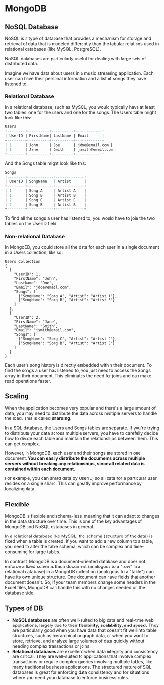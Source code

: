 # MongoDB

## NoSQL Database

NoSQL is a type of database that provides a mechanism for storage and retrieval of data that is modeled differently than the tabular relations used in relational databases (like MySQL, PostgreSQL). 

NoSQL databases are particularly useful for dealing with large sets of distributed data. 

Imagine we have data about users in a music streaming application. Each user can have their personal information and a list of songs they have listened to.

### Relational Database

In a relational database, such as MySQL, you would typically have at least two tables: one for the users and one for the songs. The Users table might look like this:

```sql
Users
+--------+----------+----------+------------+
| UserID | FirstName| LastName | Email      |
+--------+----------+----------+------------+
| 1      | John     | Doe      | jdoe@email.com |
| 2      | Jane     | Smith    | jsmith@email.com |
+--------+----------+----------+------------+
```

And the Songs table might look like this:

```sql
Songs
+--------+------------+-------------+
| UserID | SongName   | Artist      |
+--------+------------+-------------+
| 1      | Song A     | Artist A    |
| 1      | Song B     | Artist B    |
| 2      | Song C     | Artist C    |
| 2      | Song B     | Artist B    |
+--------+------------+-------------+
```
To find all the songs a user has listened to, you would have to join the two tables on the UserID field.

### Non-relational Database

In MongoDB, you could store all the data for each user in a single document in a Users collection, like so:

```
Users Collection
{
  {
    "UserID": 1,
    "FirstName": "John",
    "LastName": "Doe",
    "Email": "jdoe@email.com",
    "Songs": [
      {"SongName": "Song A", "Artist": "Artist A"},
      {"SongName": "Song B", "Artist": "Artist B"}
    ]
  },
  {
    "UserID": 2,
    "FirstName": "Jane",
    "LastName": "Smith",
    "Email": "jsmith@email.com",
    "Songs": [
      {"SongName": "Song C", "Artist": "Artist C"},
      {"SongName": "Song B", "Artist": "Artist B"}
    ]
  }
}
```

Each user's song history is directly embedded within their document. To find the songs a user has listened to, you just need to access the Songs array in their document. This eliminates the need for joins and can make read operations faster.

## Scaling

When the application becomes very popular and there's a large amount of data, you may need to distribute the data across multiple servers to handle the load. This is called **sharding.**

In a SQL database, the Users and Songs tables are separate. If you're trying to distribute your data across multiple servers, you have to carefully decide how to divide each table and maintain the relationships between them. This can get complex.

However, in MongoDB, each user and their songs are stored in one document. **You can easily distribute the documents across multiple servers without breaking any relationships, since all related data is contained within each document.**

For example, you can shard data by UserID, so all data for a particular user resides on a single shard. This can greatly improve performance by localizing data.

## Flexible

MongoDB is flexible and schema-less, meaning that it can adapt to changes in the data structure over time. This is one of the key advantages of MongoDB and NoSQL databases in general.

In a relational database like MySQL, the schema (structure of the data) is fixed when a table is created. If you want to add a new column to a table, you need to alter the table schema, which can be complex and time-consuming for large tables.

In contrast, MongoDB is a document-oriented database and does not enforce a fixed schema. Each document (analogous to a "row" in a relational database) in a MongoDB collection (analogous to a "table") can have its own unique structure. One document can have fields that another document doesn't. So, if your team members change some headers in the Excel files, MongoDB can handle this with no changes needed on the database side.


## Types of DB

* **NoSQL databases** are often well-suited to big data and real-time web applications, largely due to their **flexibility, scalability, and speed.** They are particularly good when you have data that doesn't fit well into table structures, such as hierarchical or graph data, or when you want to store, retrieve, and analyze large volumes of data quickly without needing complex transactions or joins.
* **Relational databases** are excellent when data integrity and consistency are critical. They are well-suited to applications that involve complex transactions or require complex queries involving multiple tables, like many traditional business applications. The structured nature of SQL databases is great for enforcing data consistency and for situations where you need your database to enforce business rules.






